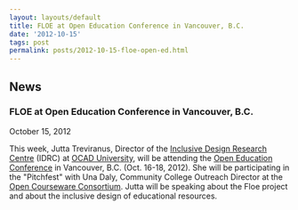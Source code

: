 ```yaml
---
layout: layouts/default
title: FLOE at Open Education Conference in Vancouver, B.C.
date: '2012-10-15'
tags: post
permalink: posts/2012-10-15-floe-open-ed.html
---
```

<article class="floe-content floe-news-item">
                <h2> News </h2>
                <h3>FLOE at Open Education Conference in Vancouver, B.C.</h3>
                <time class="floe-date" datetime="2012-10-15">October 15, 2012</time>
                <p>
                    This week, Jutta Treviranus, Director of the <a href="http://idrc.ocadu.ca">Inclusive Design Research Centre</a> (IDRC) at <a href="http://ocadu.ca">OCAD University</a>, will be attending the <a href="http://openedconference.org/2012/">Open Education Conference</a> in Vancouver, B.C. (Oct. 16-18, 2012). She will be participating in the "Pitchfest" with Una Daly, Community College Outreach Director at the <a href="http://www.ocwconsortium.org/">Open Courseware Consortium</a>. Jutta will be speaking about the Floe project and about the inclusive design of educational resources.
                </p>
            </article>
